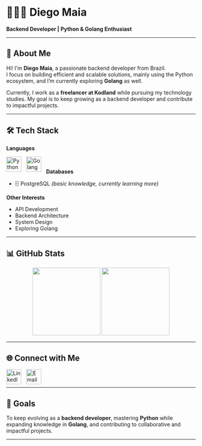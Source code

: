 # 👨🏻‍💻 Diego Maia

**Backend Developer | Python & Golang Enthusiast**

---

## 👋 About Me
Hi! I'm **Diego Maia**, a passionate backend developer from Brazil.  
I focus on building efficient and scalable solutions, mainly using the Python ecosystem, and I’m currently exploring **Golang** as well.  

Currently, I work as a **freelancer at Kodland** while pursuing my technology studies. My goal is to keep growing as a backend developer and contribute to impactful projects.  

---

## 🛠️ Tech Stack

**Languages**  
<p>
  <img 
    align="left" 
    alt="Python" 
    title="Python"
    width="40px" 
    style="padding-right: 10px;" 
    src="https://cdn.jsdelivr.net/gh/devicons/devicon@latest/icons/python/python-original.svg"
  />
  <img 
    align="left" 
    alt="Golang" 
    title="Golang"
    width="40px" 
    style="padding-right: 10px;" 
    src="https://cdn.jsdelivr.net/gh/devicons/devicon@latest/icons/go/go-original.svg"
  />
</p>
<br/>


**Databases**  
- 🗄️ PostgreSQL *(basic knowledge, currently learning more)*  

**Other Interests**  
- API Development  
- Backend Architecture  
- System Design  
- Exploring Golang  

---

## 📊 GitHub Stats

<p align="center">
  <img height="180em" src="https://github-readme-stats.vercel.app/api?username=DMaia-afk&show_icons=true&theme=tokyonight&include_all_commits=true&locale=en"/>
  <img height="180em" src="https://github-readme-stats.vercel.app/api/top-langs/?username=DMaia-afk&theme=tokyonight&layout=compact&custom_title=Technologies&langs_count=6"/>
</p>

---

## 🌐 Connect with Me

<p>
  <a href="https://www.linkedin.com/in/diego-maia-7259542aa" target="_blank">
    <img 
      align="left" 
      alt="LinkedIn" 
      title="LinkedIn" 
      width="40px" 
      style="padding-right: 10px;" 
      src="https://cdn.jsdelivr.net/gh/devicons/devicon@latest/icons/linkedin/linkedin-original.svg"
    />
  </a>
  <a href="mailto:diego.trab202@gmail.com">
    <img 
      align="left" 
      alt="Email" 
      title="Email" 
      width="40px" 
      style="padding-right: 10px;" 
      src="https://cdn-icons-png.flaticon.com/512/732/732200.png"
    />
  </a>
</p>
<br/><br/>

---

## 🚀 Goals
To keep evolving as a **backend developer**, mastering **Python** while expanding knowledge in **Golang**, and contributing to collaborative and impactful projects.  

---
